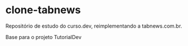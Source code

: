 # clone-tabnews

Repositório de estudo do curso.dev, reimplementando a tabnews.com.br.

Base para o projeto TutorialDev
